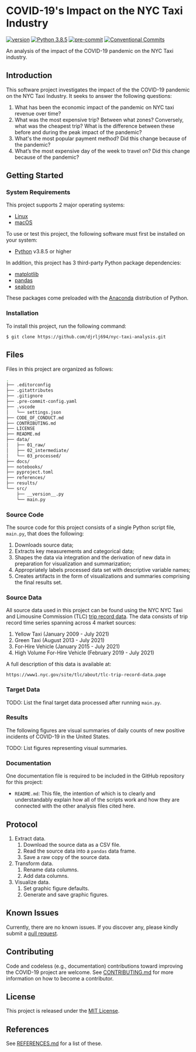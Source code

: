 # COVID-19's Impact on the NYC Taxi Industry

[![version](https://img.shields.io/badge/version-0.1.0-yellow.svg)](https://semver.org)
[![Python 3.8.5](https://img.shields.io/badge/python-3.8.5-blue.svg)](https://www.python.org/downloads/release/python-376/)
[![pre-commit](https://img.shields.io/badge/pre--commit-enabled-brightgreen?logo=pre-commit&logoColor=white)](https://github.com/pre-commit/pre-commit)
[![Conventional Commits](https://img.shields.io/badge/Conventional%20Commits-1.0.0-yellow.svg)](https://conventionalcommits.org)

An analysis of the impact of the COVID-19 pandemic on the NYC Taxi industry.

## Introduction

This software project investigates the impact of the the COVID-19 pandemic on
the NYC Taxi Industry. It seeks to answer the following questions:

1. What has been the economic impact of the pandemic on NYC taxi revenue over
   time?
2. What was the most expensive trip? Between what zones? Conversely, what was
   the cheapest trip? What is the difference between these before and during the
   peak impact of the pandemic?
3. What's the most popular payment method? Did this change because of the
   pandemic?
4. What’s the most expensive day of the week to travel on? Did this change
   because of the pandemic?

## Getting Started

### System Requirements

This project supports 2 major operating systems:

* [Linux][Linux]
* [macOS][macOS]

To use or test this project, the following software must first be installed on your
system:

* [Python][Python] v3.8.5 or higher

In addition, this project has 3 third-party Python package dependencies:

* [matplotlib][matplotlib]
* [pandas][pandas]
* [seaborn][seaborn]

These packages come preloaded with the [Anaconda][Anaconda] distribution of
Python.

### Installation

To install this project, run the following command:

```shell
$ git clone https://github.com/djrlj694/nyc-taxi-analysis.git
```

## Files

Files in this project are organized as follows:

```bash
.
├── .editorconfig
├── .gitattributes
├── .gitignore
├── .pre-commit-config.yaml
├── .vscode
│   └── settings.json
├── CODE_OF_CONDUCT.md
├── CONTRIBUTING.md
├── LICENSE
├── README.md
├── data/
│   ├── 01_raw/
│   ├── 02_intermediate/
│   └── 03_processed/
├── docs/
├── notebooks/
├── pyproject.toml
├── references/
├── results/
└── src/
    ├── __version__.py
    └── main.py
```

### Source Code

The source code for this project consists of a single Python script file,
`main.py`, that does the following:

1. Downloads source data;
2. Extracts key measurements and categorical data;
3. Shapes the data via integration and the derivation of new data in preparation
   for visualization and summarization;
4. Appropriately labels processed data set with descriptive variable names;
5. Creates artifacts in the form of visualizations and summaries comprising the
   final results set.

### Source Data

All source data used in this project can be found using the NYC NYC Taxi and
Limousine Commission (TLC) [trip record data][TLC]. The data consists of trip
record time series spanning across 4 market sources:

1. Yellow Taxi (January 2009 - July 2021)
2. Green Taxi (August 2013 - July 2021)
3. For-Hire Vehicle (January 2015 - July 2021)
4. High Volume For-Hire Vehicle (February 2019 - July 2021)

A full description of this data is available at:

`https://www1.nyc.gov/site/tlc/about/tlc-trip-record-data.page`


### Target Data

TODO: List the final target data processed after running `main.py`.

### Results

The following figures are visual summaries of daily counts of new positive
incidents of COVID-19 in the United States.

TODO: List figures representing visual summaries.

### Documentation

One documentation file is required to be included in the GitHub repository for
this project:

* `README.md`: This file, the intention of which is to clearly and understandably
explain how all of the scripts work and how they are connected with the other
analysis files cited here.

## Protocol

1. Extract data.
    1. Download the source data as a CSV file.
    2. Read the source data into a `pandas` data frame.
    3. Save a raw copy of the source data.
2. Transform data.
    1. Rename data columns.
    2. Add data columns.
3. Visualize data.
    1. Set graphic figure defaults.
    2. Generate and save graphic figures.

## Known Issues

Currently, there are no known issues.  If you discover any, please kindly submit
a [pull request](CONTRIBUTING.md).

## Contributing

Code and codeless (e.g., documentation) contributions toward improving the
COVID-19 project are welcome. See [CONTRIBUTING.md](CONTRIBUTING.md) for more
information on how to become a contributor.

## License

This project is released under the [MIT License](LICENSE).

## References

See [REFERENCES.md](REFERENCES.md) for a list of these.

[Anaconda]: https://www.anaconda.com/products/individual
[Linux]: https://www.linuxfoundation.org
[macOS]: https://www.apple.com/macos/
[matplotlib]: https://matplotlib.org
[Python]: https://www.python.org
[pandas]: https://pandas.pydata.org
[seaborn]: https://seaborn.pydata.org
[TLC]: https://www1.nyc.gov/site/tlc/about/tlc-trip-record-data.page
